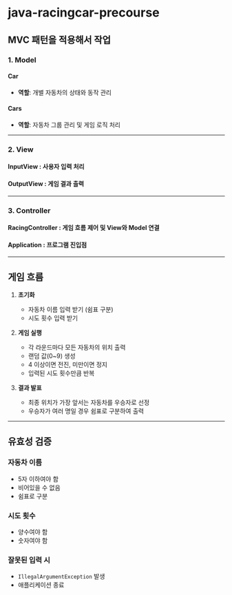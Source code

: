 # java-racingcar-precourse

## MVC 패턴을 적용해서 작업

### 1. Model

#### Car
- **역할**: 개별 자동차의 상태와 동작 관리


#### Cars
- **역할**: 자동차 그룹 관리 및 게임 로직 처리


---

### 2. View

#### InputView : 사용자 입력 처리


#### OutputView : 게임 결과 출력


---

### 3. Controller

#### RacingController : 게임 흐름 제어 및 View와 Model 연결


#### Application : 프로그램 진입점


---

## 게임 흐름

1. **초기화**
   - 자동차 이름 입력 받기 (쉼표 구분)
   - 시도 횟수 입력 받기

2. **게임 실행**
   - 각 라운드마다 모든 자동차의 위치 출력
   - 랜덤 값(0~9) 생성
   - 4 이상이면 전진, 미만이면 정지
   - 입력된 시도 횟수만큼 반복

3. **결과 발표**
   - 최종 위치가 가장 앞서는 자동차를 우승자로 선정
   - 우승자가 여러 명일 경우 쉼표로 구분하여 출력

---

## 유효성 검증

### 자동차 이름
- 5자 이하여야 함
- 비어있을 수 없음
- 쉼표로 구분

### 시도 횟수
- 양수여야 함
- 숫자여야 함

### 잘못된 입력 시
- `IllegalArgumentException` 발생
- 애플리케이션 종료
